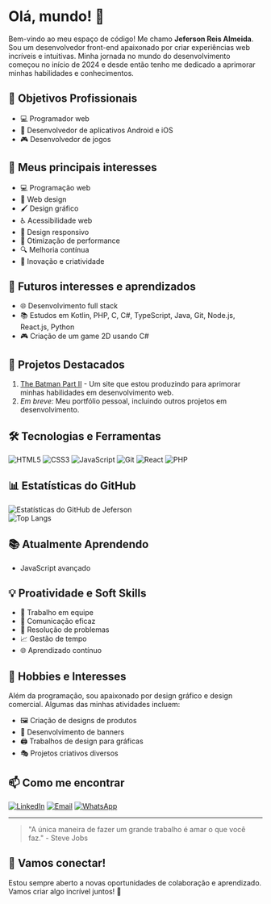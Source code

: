 # Olá, mundo! 👋 

Bem-vindo ao meu espaço de código! Me chamo **Jeferson Reis Almeida**. Sou um desenvolvedor front-end apaixonado por criar experiências web incríveis e intuitivas. Minha jornada no mundo do desenvolvimento começou no início de 2024 e desde então tenho me dedicado a aprimorar minhas habilidades e conhecimentos.

## 🎯 Objetivos Profissionais
- 💻 Programador web
- 📱 Desenvolvedor de aplicativos Android e iOS
- 🎮 Desenvolvedor de jogos

## 🚀 Meus principais interesses
- 💻 Programação web
- 🎨 Web design
- 🖌️ Design gráfico
- ♿ Acessibilidade web
- 📱 Design responsivo
- 🚀 Otimização de performance
- 🔍 Melhoria contínua
- 🌟 Inovação e criatividade

## 🌱 Futuros interesses e aprendizados
- 🌐 Desenvolvimento full stack
- 📚 Estudos em Kotlin, PHP, C, C#, TypeScript, Java, Git, Node.js, React.js, Python
- 🎮 Criação de um game 2D usando C#

## 💼 Projetos Destacados
1. [The Batman Part II](https://thebatmanpartll.netlify.app/) - Um site que estou produzindo para aprimorar minhas habilidades em desenvolvimento web.
2. *Em breve:* Meu portfólio pessoal, incluindo outros projetos em desenvolvimento.

## 🛠️ Tecnologias e Ferramentas
![HTML5](https://img.shields.io/badge/-HTML5-E34F26?style=flat-square&logo=html5&logoColor=white)
![CSS3](https://img.shields.io/badge/-CSS3-1572B6?style=flat-square&logo=css3)
![JavaScript](https://img.shields.io/badge/-JavaScript-F7DF1E?style=flat-square&logo=javascript&logoColor=black)
![Git](https://img.shields.io/badge/-Git-F05032?style=flat-square&logo=git&logoColor=white)
![React](https://img.shields.io/badge/-React-61DAFB?style=flat-square&logo=react&logoColor=black)
![PHP](https://img.shields.io/badge/-PHP-777BB4?style=flat-square&logo=php&logoColor=white)

## 📊 Estatísticas do GitHub
![Estatísticas do GitHub de Jeferson](https://github-readme-stats.vercel.app/api?username=Jeffinp&show_icons=true&theme=radical)
<br>
![Top Langs](https://github-readme-stats.vercel.app/api/top-langs/?username=Jeffinp&layout=compact&theme=radical)


## 📚 Atualmente Aprendendo
- JavaScript avançado

## 💡 Proatividade e Soft Skills
- 🤝 Trabalho em equipe
- 💬 Comunicação eficaz
- 🧩 Resolução de problemas
- 📈 Gestão de tempo
- 🌐 Aprendizado contínuo

## 🎨 Hobbies e Interesses
Além da programação, sou apaixonado por design gráfico e design comercial. Algumas das minhas atividades incluem:
- 🖼️ Criação de designs de produtos
- 🚩 Desenvolvimento de banners
- 🖨️ Trabalhos de design para gráficas
- 🎭 Projetos criativos diversos

## 📫 Como me encontrar

[![LinkedIn](https://img.shields.io/badge/-LinkedIn-%230077B5?style=for-the-badge&logo=linkedin&logoColor=white)](https://www.linkedin.com/in/jeferson-reis-877a942b7)
[![Email](https://img.shields.io/badge/-Email-D14836?style=for-the-badge&logo=gmail&logoColor=white)](mailto:jefersonreisalmeida8356@gmail.com)
[![WhatsApp](https://img.shields.io/badge/-WhatsApp-25D366?style=for-the-badge&logo=whatsapp&logoColor=white)](https://wa.me/qr/KW2XXA46XAXNH1)

---

> "A única maneira de fazer um grande trabalho é amar o que você faz." - Steve Jobs

## 💬 Vamos conectar!
Estou sempre aberto a novas oportunidades de colaboração e aprendizado. Vamos criar algo incrível juntos! 🚀

